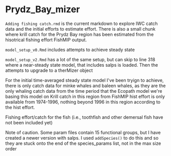 # Prydz_Bay_mizer

`Adding fishing catch.rmd` is the current markdown to explore IWC catch data and the initial efforts to estimate effort.
There is also a small chunk where krill catch for the Prydz Bay region has been estimated from the hisotrical fishing effort FishMIP output.

`model_setup_v0.Rmd` includes attempts to achieve steady state

`model_setup_v2.Rmd` has a lot of the same setup, but can skip to line 318 where a near-steady state model, that includes salps is loaded.
Then the attempts to upgrade to a therMizer object

For the initial time-averaged steady state model I've been tryign to achieve, there is only catch data for minke whales and baleen whales, as they are the only whaling catch data from the time period that the Ecopath model we're basing this model on
Krill catch in this region from FishMIP hist effort is only available from 1974-1996, nothing beyond 1996 in this region according to the hist effort.

Fishing effort/catch for the fish (i.e., toothfish and other demersal fish have not been included yet)

Note of caution.
Some param files contain 15 functional groups, but I have created a newer version with salps. I used `addSpecies()` to do this and so they are stuck onto the end of the species_params list, not in the max size order
